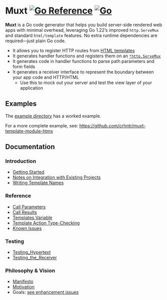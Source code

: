 # Muxt [![Go Reference](https://pkg.go.dev/badge/github.com/crhntr/muxt.svg)](https://pkg.go.dev/github.com/crhntr/muxt) [![Go](https://github.com/crhntr/muxt/actions/workflows/go.yml/badge.svg)](https://github.com/crhntr/muxt/actions/workflows/go.yml)

**Muxt** is a Go code generator that helps you build server-side rendered web apps with minimal overhead, leveraging Go
1.22’s improved `http.ServeMux` and standard `html/template` features.
No extra runtime dependencies are required—just plain Go code.

- It allows you to register HTTP routes from [HTML templates](https://pkg.go.dev/html/template)
- It generates handler functions and registers them on an [`*http.ServeMux`](https://pkg.go.dev/net/http#ServeMux)
- It generates code in handler functions to parse path parameters and form fields
- It generates a receiver interface to represent the boundary between your app code and HTTP/HTML
	- Use this to mock out your server and test the view layer of your application

## Examples

The [example directory](example) has a worked example.

For a more complete example, see: https://github.com/crhntr/muxt-template-module-htmx

## Documentation

### Introduction
- [Getting Started](./docs/getting_started.md)
- [Notes on Integration with Existing Projects](./docs/integrating.md)
- [Writing Template Names](./docs/template_names.md)

### Reference
- [Call Parameters](./docs/call_parameters.md)
- [Call Results](./docs/call_results.md)
- [Templates Variable](./docs/templates_variable.md)
- [Template Action Type-Checking](./docs/action_type_checking.md)
- [Known Issues](./docs/known_issues.md)

### Testing
- [Testing_Hypertext](./docs/testing_hypertext.md)
- [Testing_the_Receiver](./docs/testing_the_receiver.md)

### Philosophy & Vision
- [Manifesto](./docs/manifesto.md)
- [Motivation](./docs/motivation.md)
- Goals:
  [see enhancement issues](https://github.com/crhntr/muxt/issues?q=is%3Aissue%20state%3Aopen%20label%3Aenhancement)

